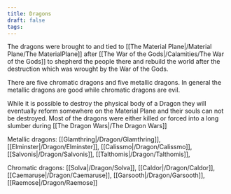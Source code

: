 ```yaml
---
title: Dragons
draft: false
tags:
---
```

 
The dragons were brought to and tied to [[The Material Plane|/Material Plane/The MaterialPlane]] after [[The War of the Gods|/Calamities/The War of the Gods]] to shepherd the people there and rebuild the world after the destruction which was wrought by the War of the Gods. 

There are five chromatic dragons and five metallic dragons. In general the metallic dragons are good while chromatic dragons are evil. 

While it is possible to destroy the physical body of a Dragon they will eventually reform somewhere on the Material Plane and their souls can not be destroyed. Most of the dragons were either killed or forced into a long slumber during [[The Dragon Wars|/The Dragon Wars]]

Metallic dragons:
	[[Glamthring|/Dragon/Glamthring]],
	[[Elminster|/Dragon/Elminster]],
	[[Calissmo|/Dragon/Calissmo]],
	[[Salvonis|/Dragon/Salvonis]],
	[[Talthomis|/Dragon/Talthomis]],

Chromatic dragons:
	[[Solva|/Dragon/Solva]],
	[[Caldor|/Dragon/Caldor]],
	[[Caemaruse|/Dragon/Caemaruse]],
	[[Garsooth|/Dragon/Garsooth]],
	[[Raemose|/Dragon/Raemose]]
